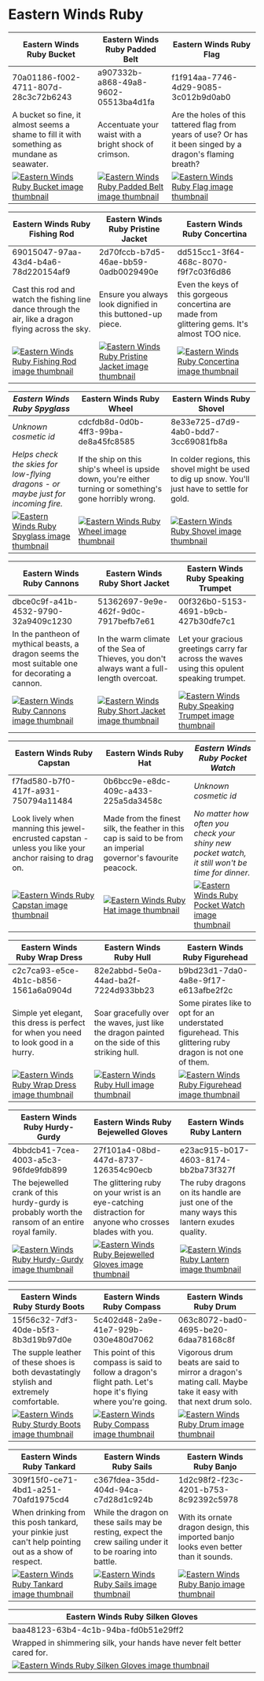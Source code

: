 # Eastern Winds Ruby

| Eastern Winds Ruby Bucket | Eastern Winds Ruby Padded Belt | Eastern Winds Ruby Flag |
| ------------------------- | ------------------------------ | ----------------------- |
| 70a01186-f002-4711-807d-28c3c72b6243 | a907332b-a868-49a8-9602-05513ba4d1fa | f1f914aa-7746-4d29-9085-3c012b9d0ab0 |
| A bucket so fine, it almost seems a shame to fill it with something as mundane as seawater. | Accentuate your waist with a bright shock of crimson. | Are the holes of this tattered flag from years of use? Or has it been singed by a dragon's flaming breath? |
| [![Eastern Winds Ruby Bucket image thumbnail](https://seaofthieves.wiki.gg/images/d/da/Eastern_Winds_Ruby_Bucket.png)](https://seaofthieves.wiki.gg/wiki/Eastern_Winds_Ruby_Bucket) | [![Eastern Winds Ruby Padded Belt image thumbnail](https://seaofthieves.wiki.gg/images/3/36/Eastern_Winds_Ruby_Padded_Belt.png)](https://seaofthieves.wiki.gg/wiki/Eastern_Winds_Ruby_Padded_Belt) | [![Eastern Winds Ruby Flag image thumbnail](https://seaofthieves.wiki.gg/images/6/63/Eastern_Winds_Ruby_Flag.png)](https://seaofthieves.wiki.gg/wiki/Eastern_Winds_Ruby_Flag) |

| Eastern Winds Ruby Fishing Rod | Eastern Winds Ruby Pristine Jacket | Eastern Winds Ruby Concertina |
| ------------------------------ | ---------------------------------- | ----------------------------- |
| 69015047-97aa-43d4-b4a6-78d220154af9 | 2d70fccb-b7d5-46ae-bb59-0adb0029490e | dd515cc1-3f64-468c-8070-f9f7c03f6d86 |
| Cast this rod and watch the fishing line dance through the air, like a dragon flying across the sky. | Ensure you always look dignified in this buttoned-up piece. | Even the keys of this gorgeous concertina are made from glittering gems. It's almost TOO nice. |
| [![Eastern Winds Ruby Fishing Rod image thumbnail](https://seaofthieves.wiki.gg/images/a/af/Eastern_Winds_Ruby_Fishing_Rod.png)](https://seaofthieves.wiki.gg/wiki/Eastern_Winds_Ruby_Fishing_Rod) | [![Eastern Winds Ruby Pristine Jacket image thumbnail](https://seaofthieves.wiki.gg/images/5/59/Eastern_Winds_Ruby_Pristine_Jacket.png)](https://seaofthieves.wiki.gg/wiki/Eastern_Winds_Ruby_Pristine_Jacket) | [![Eastern Winds Ruby Concertina image thumbnail](https://seaofthieves.wiki.gg/images/d/dd/Eastern_Winds_Ruby_Concertina.png)](https://seaofthieves.wiki.gg/wiki/Eastern_Winds_Ruby_Concertina) |

| *Eastern Winds Ruby Spyglass* | Eastern Winds Ruby Wheel | Eastern Winds Ruby Shovel |
| ----------------------------- | ------------------------ | ------------------------- |
| *Unknown cosmetic id* | cdcfdb8d-0d0b-4ff3-99ba-de8a45fc8585 | 8e33e725-d7d9-4ab0-bdd7-3cc69081fb8a |
| *Helps check the skies for low-flying dragons - or maybe just for incoming fire.* | If the ship on this ship's wheel is upside down, you're either turning or something's gone horribly wrong. | In colder regions, this shovel might be used to dig up snow. You'll just have to settle for gold. |
| [![*Eastern Winds Ruby Spyglass* image thumbnail](https://cdn.merciasquill.com/images/67035fed8ad30bf0035179c4)](https://seaofthieves.wiki.gg/wiki/Eastern_Winds_Ruby_Spyglass) | [![Eastern Winds Ruby Wheel image thumbnail](https://seaofthieves.wiki.gg/images/0/01/Eastern_Winds_Ruby_Wheel.png)](https://seaofthieves.wiki.gg/wiki/Eastern_Winds_Ruby_Wheel) | [![Eastern Winds Ruby Shovel image thumbnail](https://seaofthieves.wiki.gg/images/6/6a/Eastern_Winds_Ruby_Shovel.png)](https://seaofthieves.wiki.gg/wiki/Eastern_Winds_Ruby_Shovel) |

| Eastern Winds Ruby Cannons | Eastern Winds Ruby Short Jacket | Eastern Winds Ruby Speaking Trumpet |
| -------------------------- | ------------------------------- | ----------------------------------- |
| dbce0c9f-a41b-4532-9790-32a9409c1230 | 51362697-9e9e-462f-9d0c-7917befb7e61 | 00f326b0-5153-4691-b9cb-427b30dfe7c1 |
| In the pantheon of mythical beasts, a dragon seems the most suitable one for decorating a cannon. | In the warm climate of the Sea of Thieves, you don't always want a full-length overcoat. | Let your gracious greetings carry far across the waves using this opulent speaking trumpet. |
| [![Eastern Winds Ruby Cannons image thumbnail](https://seaofthieves.wiki.gg/images/1/1f/Eastern_Winds_Ruby_Cannons.png)](https://seaofthieves.wiki.gg/wiki/Eastern_Winds_Ruby_Cannons) | [![Eastern Winds Ruby Short Jacket image thumbnail](https://seaofthieves.wiki.gg/images/2/23/Eastern_Winds_Ruby_Short_Jacket.png)](https://seaofthieves.wiki.gg/wiki/Eastern_Winds_Ruby_Short_Jacket) | [![Eastern Winds Ruby Speaking Trumpet image thumbnail](https://seaofthieves.wiki.gg/images/5/5f/Eastern_Winds_Ruby_Speaking_Trumpet.png)](https://seaofthieves.wiki.gg/wiki/Eastern_Winds_Ruby_Speaking_Trumpet) |

| Eastern Winds Ruby Capstan | Eastern Winds Ruby Hat | *Eastern Winds Ruby Pocket Watch* |
| -------------------------- | ---------------------- | --------------------------------- |
| f7fad580-b7f0-417f-a931-750794a11484 | 0b6bcc9e-e8dc-409c-a433-225a5da3458c | *Unknown cosmetic id* |
| Look lively when manning this jewel-encrusted capstan - unless you like your anchor raising to drag on. | Made from the finest silk, the feather in this cap is said to be from an imperial governor's favourite peacock. | *No matter how often you check your shiny new pocket watch, it still won't be time for dinner.* |
| [![Eastern Winds Ruby Capstan image thumbnail](https://seaofthieves.wiki.gg/images/b/b8/Eastern_Winds_Ruby_Capstan.png)](https://seaofthieves.wiki.gg/wiki/Eastern_Winds_Ruby_Capstan) | [![Eastern Winds Ruby Hat image thumbnail](https://seaofthieves.wiki.gg/images/c/ca/Eastern_Winds_Ruby_Hat.png)](https://seaofthieves.wiki.gg/wiki/Eastern_Winds_Ruby_Hat) | [![*Eastern Winds Ruby Pocket Watch* image thumbnail](https://cdn.merciasquill.com/images/67035fed8ad30bf0035179c4)](https://seaofthieves.wiki.gg/wiki/Eastern_Winds_Ruby_Pocket_Watch) |

| Eastern Winds Ruby Wrap Dress | Eastern Winds Ruby Hull | Eastern Winds Ruby Figurehead |
| ----------------------------- | ----------------------- | ----------------------------- |
| c2c7ca93-e5ce-4b1c-b856-1561a6a0904d | 82e2abbd-5e0a-44ad-ba2f-7224d933bb23 | b9bd23d1-7da0-4a8e-9f17-e613afbe2f2c |
| Simple yet elegant, this dress is perfect for when you need to look good in a hurry. | Soar gracefully over the waves, just like the dragon painted on the side of this striking hull. | Some pirates like to opt for an understated figurehead. This glittering ruby dragon is not one of them. |
| [![Eastern Winds Ruby Wrap Dress image thumbnail](https://seaofthieves.wiki.gg/images/1/1f/Eastern_Winds_Ruby_Wrap_Dress.png)](https://seaofthieves.wiki.gg/wiki/Eastern_Winds_Ruby_Wrap_Dress) | [![Eastern Winds Ruby Hull image thumbnail](https://seaofthieves.wiki.gg/images/e/ef/Eastern_Winds_Ruby_Hull.png)](https://seaofthieves.wiki.gg/wiki/Eastern_Winds_Ruby_Hull) | [![Eastern Winds Ruby Figurehead image thumbnail](https://seaofthieves.wiki.gg/images/c/c7/Eastern_Winds_Ruby_Figurehead.png)](https://seaofthieves.wiki.gg/wiki/Eastern_Winds_Ruby_Figurehead) |

| Eastern Winds Ruby Hurdy-Gurdy | Eastern Winds Ruby Bejewelled Gloves | Eastern Winds Ruby Lantern |
| ------------------------------ | ------------------------------------ | -------------------------- |
| 4bbdcb41-7cea-4003-a5c3-96fde9fdb899 | 27f101a4-08bd-447d-8737-126354c90ecb | e23ac915-b017-4603-8174-bb2ba73f327f |
| The bejewelled crank of this hurdy-gurdy is probably worth the ransom of an entire royal family. | The glittering ruby on your wrist is an eye-catching distraction for anyone who crosses blades with you. | The ruby dragons on its handle are just one of the many ways this lantern exudes quality. |
| [![Eastern Winds Ruby Hurdy-Gurdy image thumbnail](https://seaofthieves.wiki.gg/images/c/c6/Eastern_Winds_Ruby_Hurdy-Gurdy.png)](https://seaofthieves.wiki.gg/wiki/Eastern_Winds_Ruby_Hurdy-Gurdy) | [![Eastern Winds Ruby Bejewelled Gloves image thumbnail](https://seaofthieves.wiki.gg/images/8/8d/Eastern_Winds_Ruby_Bejewelled_Gloves.png)](https://seaofthieves.wiki.gg/wiki/Eastern_Winds_Ruby_Bejewelled_Gloves) | [![Eastern Winds Ruby Lantern image thumbnail](https://seaofthieves.wiki.gg/images/5/52/Eastern_Winds_Ruby_Lantern.png)](https://seaofthieves.wiki.gg/wiki/Eastern_Winds_Ruby_Lantern) |

| Eastern Winds Ruby Sturdy Boots | Eastern Winds Ruby Compass | Eastern Winds Ruby Drum |
| ------------------------------- | -------------------------- | ----------------------- |
| 15f56c32-7df3-40de-b5f3-8b3d19b97d0e | 5c402d48-2a9e-41e7-929b-030e480d7062 | 063c8072-bad0-4695-be20-6daa78168c8f |
| The supple leather of these shoes is both devastatingly stylish and extremely comfortable. | This point of this compass is said to follow a dragon's flight path. Let's hope it's flying where you're going. | Vigorous drum beats are said to mirror a dragon's mating call. Maybe take it easy with that next drum solo. |
| [![Eastern Winds Ruby Sturdy Boots image thumbnail](https://seaofthieves.wiki.gg/images/d/d6/Eastern_Winds_Ruby_Sturdy_Boots.png)](https://seaofthieves.wiki.gg/wiki/Eastern_Winds_Ruby_Sturdy_Boots) | [![Eastern Winds Ruby Compass image thumbnail](https://seaofthieves.wiki.gg/images/7/7e/Eastern_Winds_Ruby_Compass.png)](https://seaofthieves.wiki.gg/wiki/Eastern_Winds_Ruby_Compass) | [![Eastern Winds Ruby Drum image thumbnail](https://seaofthieves.wiki.gg/images/6/67/Eastern_Winds_Ruby_Drum.png)](https://seaofthieves.wiki.gg/wiki/Eastern_Winds_Ruby_Drum) |

| Eastern Winds Ruby Tankard | Eastern Winds Ruby Sails | Eastern Winds Ruby Banjo |
| -------------------------- | ------------------------ | ------------------------ |
| 309f15f0-ce71-4bd1-a251-70afd1975cd4 | c367fdea-35dd-404d-94ca-c7d28d1c924b | 1d2c98f2-f23c-4201-b753-8c92392c5978 |
| When drinking from this posh tankard, your pinkie just can't help pointing out as a show of respect. | While the dragon on these sails may be resting, expect the crew sailing under it to be roaring into battle. | With its ornate dragon design, this imported banjo looks even better than it sounds. |
| [![Eastern Winds Ruby Tankard image thumbnail](https://seaofthieves.wiki.gg/images/3/3f/Eastern_Winds_Ruby_Tankard.png)](https://seaofthieves.wiki.gg/wiki/Eastern_Winds_Ruby_Tankard) | [![Eastern Winds Ruby Sails image thumbnail](https://seaofthieves.wiki.gg/images/a/a6/Eastern_Winds_Ruby_Sails.png)](https://seaofthieves.wiki.gg/wiki/Eastern_Winds_Ruby_Sails) | [![Eastern Winds Ruby Banjo image thumbnail](https://seaofthieves.wiki.gg/images/9/96/Eastern_Winds_Ruby_Banjo.png)](https://seaofthieves.wiki.gg/wiki/Eastern_Winds_Ruby_Banjo) |

| Eastern Winds Ruby Silken Gloves |
| -------------------------------- |
| baa48123-63b4-4c1b-94ba-fd0b51e29ff2 |
| Wrapped in shimmering silk, your hands have never felt better cared for. |
| [![Eastern Winds Ruby Silken Gloves image thumbnail](https://seaofthieves.wiki.gg/images/8/89/Eastern_Winds_Ruby_Silken_Gloves.png)](https://seaofthieves.wiki.gg/wiki/Eastern_Winds_Ruby_Silken_Gloves) |
